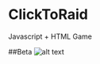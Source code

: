 ClickToRaid
===========

Javascript + HTML Game 

##Beta
![alt text](http://i.imgur.com/Eqwqu1m.png "Beta Screenshot")
